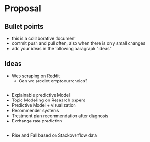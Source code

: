 # Proposal

## Bullet points

- this is a collaborative document
- commit push and pull often, also when there is only small changes
- add your ideas in the following paragraph "ideas"

## Ideas
 - Web scraping on Reddit
    - Can we predict cryptocurrencies? 



##
- Explainable predictive Model
- Topic Modelling on Research papers
- Predictive Model + visualization
- Recommender systems
- Treatment plan recommendation after diagnosis
- Exchange rate prediction

##
- Rise and Fall based on Stackoverflow data

